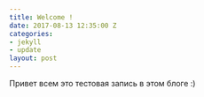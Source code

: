 ```yaml
---
title: Welcome !
date: 2017-08-13 12:35:00 Z
categories:
- jekyll
- update
layout: post
---
```


Привет всем это тестовая запись в этом блоге :)